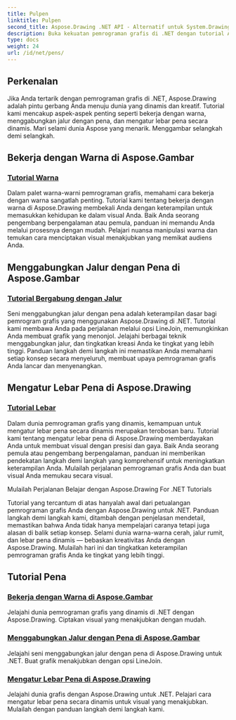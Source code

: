 ```yaml
---
title: Pulpen
linktitle: Pulpen
second_title: Aspose.Drawing .NET API - Alternatif untuk System.Drawing.Common
description: Buka kekuatan pemrograman grafis di .NET dengan tutorial Aspose.Drawing. Temukan manipulasi warna, penggabungan jalur, dan pengaturan lebar pena dinamis untuk visual yang menakjubkan.
type: docs
weight: 24
url: /id/net/pens/
---
```


## Perkenalan

Jika Anda tertarik dengan pemrograman grafis di .NET, Aspose.Drawing adalah pintu gerbang Anda menuju dunia yang dinamis dan kreatif. Tutorial kami mencakup aspek-aspek penting seperti bekerja dengan warna, menggabungkan jalur dengan pena, dan mengatur lebar pena secara dinamis. Mari selami dunia Aspose yang menarik. Menggambar selangkah demi selangkah.

## Bekerja dengan Warna di Aspose.Gambar

### [Tutorial Warna](./colors/)

Dalam palet warna-warni pemrograman grafis, memahami cara bekerja dengan warna sangatlah penting. Tutorial kami tentang bekerja dengan warna di Aspose.Drawing membekali Anda dengan keterampilan untuk memasukkan kehidupan ke dalam visual Anda. Baik Anda seorang pengembang berpengalaman atau pemula, panduan ini memandu Anda melalui prosesnya dengan mudah. Pelajari nuansa manipulasi warna dan temukan cara menciptakan visual menakjubkan yang memikat audiens Anda.

## Menggabungkan Jalur dengan Pena di Aspose.Gambar

### [Tutorial Bergabung dengan Jalur](./join/)

Seni menggabungkan jalur dengan pena adalah keterampilan dasar bagi pemrogram grafis yang menggunakan Aspose.Drawing di .NET. Tutorial kami membawa Anda pada perjalanan melalui opsi LineJoin, memungkinkan Anda membuat grafik yang menonjol. Jelajahi berbagai teknik menggabungkan jalur, dan tingkatkan kreasi Anda ke tingkat yang lebih tinggi. Panduan langkah demi langkah ini memastikan Anda memahami setiap konsep secara menyeluruh, membuat upaya pemrograman grafis Anda lancar dan menyenangkan.

## Mengatur Lebar Pena di Aspose.Drawing

### [Tutorial Lebar](./width/)

Dalam dunia pemrograman grafis yang dinamis, kemampuan untuk mengatur lebar pena secara dinamis merupakan terobosan baru. Tutorial kami tentang mengatur lebar pena di Aspose.Drawing memberdayakan Anda untuk membuat visual dengan presisi dan gaya. Baik Anda seorang pemula atau pengembang berpengalaman, panduan ini memberikan pendekatan langkah demi langkah yang komprehensif untuk meningkatkan keterampilan Anda. Mulailah perjalanan pemrograman grafis Anda dan buat visual Anda memukau secara visual.

Mulailah Perjalanan Belajar dengan Aspose.Drawing For .NET Tutorials

Tutorial yang tercantum di atas hanyalah awal dari petualangan pemrograman grafis Anda dengan Aspose.Drawing untuk .NET. Panduan langkah demi langkah kami, ditambah dengan penjelasan mendetail, memastikan bahwa Anda tidak hanya mempelajari caranya tetapi juga alasan di balik setiap konsep. Selami dunia warna-warna cerah, jalur rumit, dan lebar pena dinamis — bebaskan kreativitas Anda dengan Aspose.Drawing. Mulailah hari ini dan tingkatkan keterampilan pemrograman grafis Anda ke tingkat yang lebih tinggi.
## Tutorial Pena
### [Bekerja dengan Warna di Aspose.Gambar](./colors/)
Jelajahi dunia pemrograman grafis yang dinamis di .NET dengan Aspose.Drawing. Ciptakan visual yang menakjubkan dengan mudah.
### [Menggabungkan Jalur dengan Pena di Aspose.Gambar](./join/)
Jelajahi seni menggabungkan jalur dengan pena di Aspose.Drawing untuk .NET. Buat grafik menakjubkan dengan opsi LineJoin.
### [Mengatur Lebar Pena di Aspose.Drawing](./width/)
Jelajahi dunia grafis dengan Aspose.Drawing untuk .NET. Pelajari cara mengatur lebar pena secara dinamis untuk visual yang menakjubkan. Mulailah dengan panduan langkah demi langkah kami.
